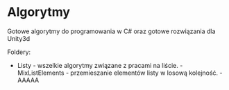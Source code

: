 # Algorytmy
Gotowe algorytmy do programowania w C# oraz gotowe rozwiązania dla Unity3d

Foldery:
- Listy - wszelkie algorytmy związane z pracami na liście.
      - MixListElements - przemieszanie elementów listy w losową kolejność.
      - AAAAA
